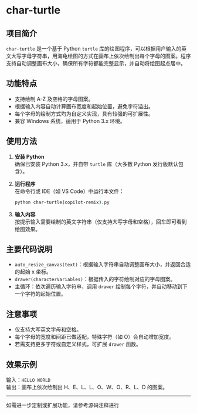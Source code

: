 # char-turtle

## 项目简介

`char-turtle` 是一个基于 Python `turtle` 库的绘图程序，可以根据用户输入的英文大写字母字符串，用海龟绘图的方式在画布上依次绘制出每个字母的图案。程序支持自动调整画布大小，确保所有字符都能完整显示，并自动将绘图起点居中。

## 功能特点

- 支持绘制 A-Z 及空格的字母图案。
- 根据输入内容自动计算画布宽度和起始位置，避免字符溢出。
- 每个字母的绘制方式均为自定义实现，具有较强的可扩展性。
- 兼容 Windows 系统，适用于 Python 3.x 环境。

## 使用方法

1. **安装 Python**  
   确保已安装 Python 3.x，并自带 `turtle` 库（大多数 Python 发行版默认包含）。

2. **运行程序**  
   在命令行或 IDE（如 VS Code）中运行本文件：

   ```bash
   python char-turtle(copilot-remix).py
   ```

3. **输入内容**  
   按提示输入需要绘制的英文字符串（仅支持大写字母和空格），回车即可看到绘图效果。

## 主要代码说明

- `auto_resize_canvas(text)`：根据输入字符串自动调整画布大小，并返回合适的起始 x 坐标。
- `drawer(characterVariables)`：根据传入的字符绘制对应的字母图案。
- 主循环：依次遍历输入字符串，调用 `drawer` 绘制每个字符，并自动移动到下一个字符的起始位置。

## 注意事项

- 仅支持大写英文字母和空格。
- 每个字母的宽度和间距已做适配，特殊字符（如 O）会自动增加宽度。
- 若需支持更多字符或自定义样式，可扩展 `drawer` 函数。

## 效果示例

输入：`HELLO WORLD`  
输出：画布上依次绘制出 H、E、L、L、O、W、O、R、L、D 的图案。

---

如需进一步定制或扩展功能，请参考源码注释进行